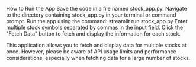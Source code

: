 How to Run the App
Save the code in a file named stock_app.py.
Navigate to the directory containing stock_app.py in your terminal or command prompt.
Run the app using the command:
streamlit run stock_app.py
Enter multiple stock symbols separated by commas in the input field.
Click the "Fetch Data" button to fetch and display the information for each stock.


This application allows you to fetch and display data for multiple stocks at once. However, please be aware of API usage limits and performance considerations, especially when fetching data for a large number of stocks.